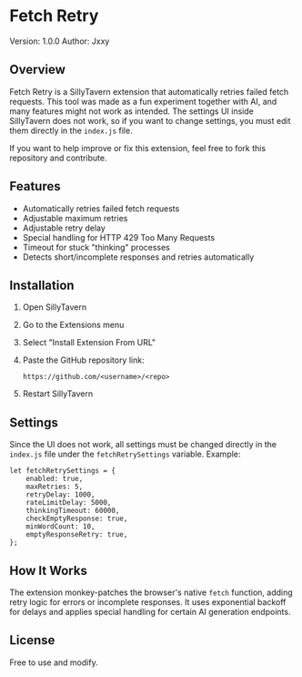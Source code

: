 # Fetch Retry

Version: 1.0.0
Author: Jxxy

## Overview

Fetch Retry is a SillyTavern extension that automatically retries failed fetch requests.
This tool was made as a fun experiment together with AI, and many features might not work as intended.
The settings UI inside SillyTavern does not work, so if you want to change settings, you must edit them directly in the `index.js` file.

If you want to help improve or fix this extension, feel free to fork this repository and contribute.

## Features

* Automatically retries failed fetch requests
* Adjustable maximum retries
* Adjustable retry delay
* Special handling for HTTP 429 Too Many Requests
* Timeout for stuck "thinking" processes
* Detects short/incomplete responses and retries automatically

## Installation

1. Open SillyTavern
2. Go to the Extensions menu
3. Select "Install Extension From URL"
4. Paste the GitHub repository link:

   ```
   https://github.com/<username>/<repo>
   ```
5. Restart SillyTavern

## Settings

Since the UI does not work, all settings must be changed directly in the `index.js` file under the `fetchRetrySettings` variable.
Example:

```
let fetchRetrySettings = {
    enabled: true,
    maxRetries: 5,
    retryDelay: 1000,
    rateLimitDelay: 5000,
    thinkingTimeout: 60000,
    checkEmptyResponse: true,
    minWordCount: 10,
    emptyResponseRetry: true,
};
```

## How It Works

The extension monkey-patches the browser's native `fetch` function, adding retry logic for errors or incomplete responses.
It uses exponential backoff for delays and applies special handling for certain AI generation endpoints.

## License

Free to use and modify.

